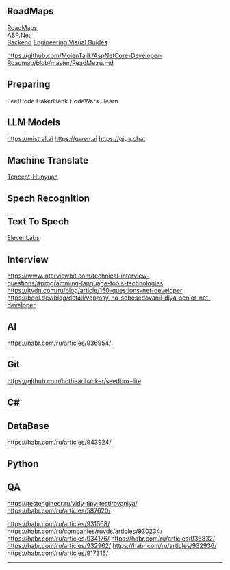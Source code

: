 ## RoadMaps
[RoadMaps](https://roadmap.sh/)  
[ASP.Net](https://roadmap.sh/aspnet-core)  
[Backend](https://roadmap.sh/backend)
[Engineering Visual Guides](https://bytebytego.com/guides)

https://github.com/MoienTajik/AspNetCore-Developer-Roadmap/blob/master/ReadMe.ru.md

## Preparing
LeetCode
HakerHank
CodeWars
ulearn

## LLM Models
https://mistral.ai
https://qwen.ai
https://giga.chat

## Machine Translate
[Tencent-Hunyuan](https://github.com/Tencent-Hunyuan/Hunyuan-MT)

## Spech Recognition

## Text To Spech
[ElevenLabs](https://help.elevenlabs.io/hc/en-us)

## Interview
https://www.interviewbit.com/technical-interview-questions/#programming-language-tools-technologies  
https://itvdn.com/ru/blog/article/150-questions-net-developer  
https://bool.dev/blog/detail/voprosy-na-sobesedovanii-dlya-senior-net-developer  

## AI
https://habr.com/ru/articles/936954/

## Git
https://github.com/hotheadhacker/seedbox-lite

## C#
## DataBase
https://habr.com/ru/articles/943924/
## Python

## QA
https://testengineer.ru/vidy-tipy-testirovaniya/
https://habr.com/ru/articles/587620/



https://habr.com/ru/articles/931568/
https://habr.com/ru/companies/ruvds/articles/930234/
https://habr.com/ru/articles/934176/
https://habr.com/ru/articles/936832/
https://habr.com/ru/articles/932962/
https://habr.com/ru/articles/932936/
https://habr.com/ru/articles/917316/


---